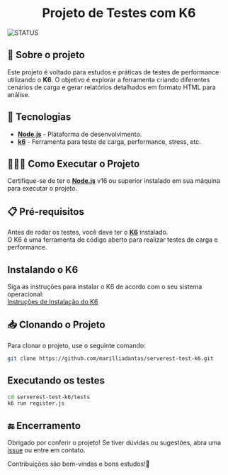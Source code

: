 <h1 align="center"> Projeto de Testes com K6 </h1>

![STATUS](https://img.shields.io/static/v1?label=STATUS&message=EM%20CONSTRU%C3%87%C3%83O&color=yellow&style=for-the-badge)

## 💬 Sobre o projeto
Este projeto é voltado para estudos e práticas de testes de performance utilizando o **K6**. O objetivo é explorar a ferramenta criando diferentes cenários de carga e gerar relatórios detalhados em formato HTML para análise.

## 🚀 Tecnologias

- **[Node.js](https://nodejs.org/)** - Plataforma de desenvolvimento.
- **[k6](https://k6.io/)** - Ferramenta para teste de carga, performance, stress, etc.

## 👨🏻‍💻 Como Executar o Projeto

Certifique-se de ter o **[Node.js](https://nodejs.org/)** v16 ou superior instalado em sua máquina para executar o projeto.

## 📋 Pré-requisitos

Antes de rodar os testes, você deve ter o **[K6](https://k6.io/docs/getting-started/installation/)** instalado. <br> O K6 é uma ferramenta de código aberto para realizar testes de carga e performance.

## Instalando o K6

Siga as instruções para instalar o K6 de acordo com o seu sistema operacional: <br>
[Instruções de Instalação do K6](https://k6.io/docs/get-started/installation/)

## 📥 Clonando o Projeto

Para clonar o projeto, use o seguinte comando:

```sh
git clone https://github.com/marilliadantas/serverest-test-k6.git
```

## Executando os testes
```sh
cd serverest-test-k6/tests
k6 run register.js
```

## 🔚 Encerramento

Obrigado por conferir o projeto! Se tiver dúvidas ou sugestões, abra uma [issue](https://github.com/marilliadantas/serverest-test-k6/issues) ou entre em contato.

Contribuições são bem-vindas e bons estudos!👋